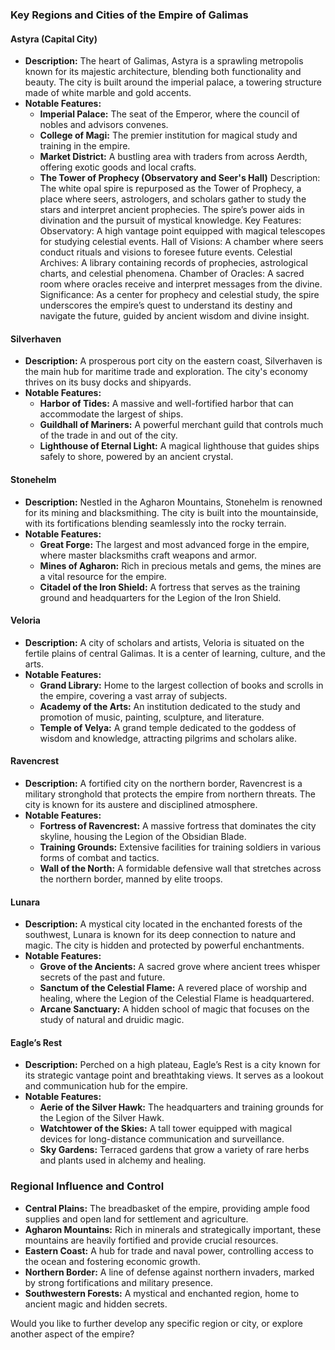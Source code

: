 ### Key Regions and Cities of the Empire of Galimas

#### **Astyra (Capital City)**
- **Description:** The heart of Galimas, Astyra is a sprawling metropolis known for its majestic architecture, blending both functionality and beauty. The city is built around the imperial palace, a towering structure made of white marble and gold accents.
- **Notable Features:**
  - **Imperial Palace:** The seat of the Emperor, where the council of nobles and advisors convenes.
  - **College of Magi:** The premier institution for magical study and training in the empire.
  - **Market District:** A bustling area with traders from across Aerdth, offering exotic goods and local crafts.
  - **The Tower of Prophecy (Observatory and Seer's Hall)**
        Description: The white opal spire is repurposed as the Tower of Prophecy, a place where seers, astrologers, and scholars gather to study the stars and interpret ancient prophecies. The spire’s power aids in divination and the pursuit of mystical knowledge.
        Key Features:
        Observatory: A high vantage point equipped with magical telescopes for studying celestial events.
        Hall of Visions: A chamber where seers conduct rituals and visions to foresee future events.
        Celestial Archives: A library containing records of prophecies, astrological charts, and celestial phenomena.
        Chamber of Oracles: A sacred room where oracles receive and interpret messages from the divine.
        Significance: As a center for prophecy and celestial study, the spire underscores the empire’s quest to understand its destiny and navigate the future, guided by ancient wisdom and divine insight.

#### **Silverhaven**
- **Description:** A prosperous port city on the eastern coast, Silverhaven is the main hub for maritime trade and exploration. The city's economy thrives on its busy docks and shipyards.
- **Notable Features:**
  - **Harbor of Tides:** A massive and well-fortified harbor that can accommodate the largest of ships.
  - **Guildhall of Mariners:** A powerful merchant guild that controls much of the trade in and out of the city.
  - **Lighthouse of Eternal Light:** A magical lighthouse that guides ships safely to shore, powered by an ancient crystal.

#### **Stonehelm**
- **Description:** Nestled in the Agharon Mountains, Stonehelm is renowned for its mining and blacksmithing. The city is built into the mountainside, with its fortifications blending seamlessly into the rocky terrain.
- **Notable Features:**
  - **Great Forge:** The largest and most advanced forge in the empire, where master blacksmiths craft weapons and armor.
  - **Mines of Agharon:** Rich in precious metals and gems, the mines are a vital resource for the empire.
  - **Citadel of the Iron Shield:** A fortress that serves as the training ground and headquarters for the Legion of the Iron Shield.

#### **Veloria**
- **Description:** A city of scholars and artists, Veloria is situated on the fertile plains of central Galimas. It is a center of learning, culture, and the arts.
- **Notable Features:**
  - **Grand Library:** Home to the largest collection of books and scrolls in the empire, covering a vast array of subjects.
  - **Academy of the Arts:** An institution dedicated to the study and promotion of music, painting, sculpture, and literature.
  - **Temple of Velya:** A grand temple dedicated to the goddess of wisdom and knowledge, attracting pilgrims and scholars alike.

#### **Ravencrest**
- **Description:** A fortified city on the northern border, Ravencrest is a military stronghold that protects the empire from northern threats. The city is known for its austere and disciplined atmosphere.
- **Notable Features:**
  - **Fortress of Ravencrest:** A massive fortress that dominates the city skyline, housing the Legion of the Obsidian Blade.
  - **Training Grounds:** Extensive facilities for training soldiers in various forms of combat and tactics.
  - **Wall of the North:** A formidable defensive wall that stretches across the northern border, manned by elite troops.

#### **Lunara**
- **Description:** A mystical city located in the enchanted forests of the southwest, Lunara is known for its deep connection to nature and magic. The city is hidden and protected by powerful enchantments.
- **Notable Features:**
  - **Grove of the Ancients:** A sacred grove where ancient trees whisper secrets of the past and future.
  - **Sanctum of the Celestial Flame:** A revered place of worship and healing, where the Legion of the Celestial Flame is headquartered.
  - **Arcane Sanctuary:** A hidden school of magic that focuses on the study of natural and druidic magic.

#### **Eagle’s Rest**
- **Description:** Perched on a high plateau, Eagle’s Rest is a city known for its strategic vantage point and breathtaking views. It serves as a lookout and communication hub for the empire.
- **Notable Features:**
  - **Aerie of the Silver Hawk:** The headquarters and training grounds for the Legion of the Silver Hawk.
  - **Watchtower of the Skies:** A tall tower equipped with magical devices for long-distance communication and surveillance.
  - **Sky Gardens:** Terraced gardens that grow a variety of rare herbs and plants used in alchemy and healing.

### Regional Influence and Control
- **Central Plains:** The breadbasket of the empire, providing ample food supplies and open land for settlement and agriculture.
- **Agharon Mountains:** Rich in minerals and strategically important, these mountains are heavily fortified and provide crucial resources.
- **Eastern Coast:** A hub for trade and naval power, controlling access to the ocean and fostering economic growth.
- **Northern Border:** A line of defense against northern invaders, marked by strong fortifications and military presence.
- **Southwestern Forests:** A mystical and enchanted region, home to ancient magic and hidden secrets.

Would you like to further develop any specific region or city, or explore another aspect of the empire?